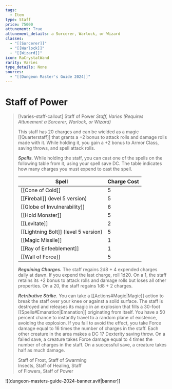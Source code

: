 ```yaml
---
tags:
  - Item
type: Staff
price: 75000
attunement: True
attunement_details: a Sorcerer, Warlock, or Wizard
classes:
  - "[[Sorcerer]]"
  - "[[Warlock]]"
  - "[[Wizard]]"
icon: RaCrystalWand
rarity: Varies
type_details: None
sources: 
  - "[[Dungeon Master's Guide 2024]]"
---
```

# Staff of Power
>[!varies-staff-callout] Staff of Power
>_Staff, Varies (Requires Attunement a Sorcerer, Warlock, or Wizard)_
>
>This staff has 20 charges and can be wielded as a magic [[Quarterstaff]] that grants a +2 bonus to attack rolls and damage rolls made with it. While holding it, you gain a +2 bonus to Armor Class, saving throws, and spell attack rolls.
>
>**_Spells._** While holding the staff, you can cast one of the spells on the following table from it, using your spell save DC. The table indicates how many charges you must expend to cast the spell.
>
>|Spell|Charge Cost|
>|---|---|
>|[[Cone of Cold]]|5|
>|[[Fireball]] (level 5 version)|5|
>|[[Globe of Invulnerability]]|6|
>|[[Hold Monster]]|5|
>|[[Levitate]]|2|
>|[[Lightning Bolt]] (level 5 version)|5|
>|[[Magic Missile]]|1|
>|[[Ray of Enfeeblement]]|1|
>|[[Wall of Force]]|5|
>
>**_Regaining Charges._** The staff regains 2d8 + 4 expended charges daily at dawn. If you expend the last charge, roll 1d20. On a 1, the staff retains its +2 bonus to attack rolls and damage rolls but loses all other properties. On a 20, the staff regains 1d8 + 2 charges.
>
>**_Retributive Strike._** You can take a [[Actions#Magic\|Magic]] action to break the staff over your knee or against a solid surface. The staff is destroyed and releases its magic in an explosion that fills a 30-foot [[Spells#Emanation\|Emanation]] originating from itself. You have a 50 percent chance to instantly travel to a random plane of existence, avoiding the explosion. If you fail to avoid the effect, you take Force damage equal to 16 times the number of charges in the staff. Each other creature in the area makes a DC 17 Dexterity saving throw. On a failed save, a creature takes Force damage equal to 4 times the number of charges in the staff. On a successful save, a creature takes half as much damage.
>
>
>Staff of Frost, Staff of Swarming  
>Insects, Staff of Healing, Staff  
>of Flowers, Staff of Power
>


![[dungeon-masters-guide-2024-banner.avif|banner]]